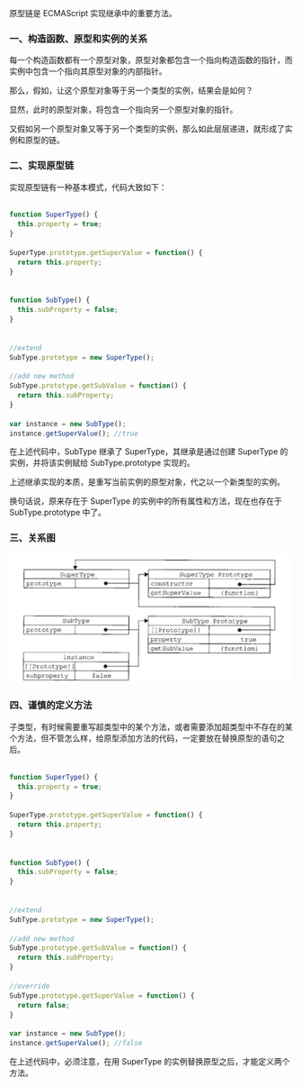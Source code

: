 
原型链是 ECMAScript 实现继承中的重要方法。

### 一、构造函数、原型和实例的关系

每一个构造函数都有一个原型对象，原型对象都包含一个指向构造函数的指针，而实例中包含一个指向其原型对象的内部指针。

那么，假如，让这个原型对象等于另一个类型的实例，结果会是如何？

显然，此时的原型对象，将包含一个指向另一个原型对象的指针。

又假如另一个原型对象又等于另一个类型的实例，那么如此层层递进，就形成了实例和原型的链。


### 二、实现原型链

实现原型链有一种基本模式，代码大致如下：

```javascript

function SuperType() {
  this.property = true;
}

SuperType.prototype.getSuperValue = function() {
  return this.property;
}


function SubType() {
  this.subProperty = false;
}


//extend
SubType.prototype = new SuperType();

//add new method
SubType.prototype.getSubValue = function() {
  return this.subProperty;
}

var instance = new SubType();
instance.getSuperValue(); //true

```

在上述代码中，SubType 继承了 SuperType，其继承是通过创建 SuperType 的实例，并将该实例赋给 SubType.prototype 实现的。

上述继承实现的本质，是重写当前实例的原型对象，代之以一个新类型的实例。

换句话说，原来存在于 SuperType 的实例中的所有属性和方法，现在也存在于 SubType.prototype 中了。

### 三、关系图


![](https://github.com/hoanFir/blogs/blob/master/%E5%89%8D%E7%AB%AF%E5%AD%A6%E4%B9%A0/images/%E6%88%AA%E5%B1%8F2020-03-14%E4%B8%8B%E5%8D%883.10.29.png?raw=true)


### 四、谨慎的定义方法

子类型，有时候需要重写超类型中的某个方法，或者需要添加超类型中不存在的某个方法，但不管怎么样，给原型添加方法的代码，一定要放在替换原型的语句之后。

```javascript

function SuperType() {
  this.property = true;
}

SuperType.prototype.getSuperValue = function() {
  return this.property;
}


function SubType() {
  this.subProperty = false;
}


//extend
SubType.prototype = new SuperType();

//add new method
SubType.prototype.getSubValue = function() {
  return this.subProperty;
}

//override
SubType.prototype.getSuperValue = function() {
  return false;
}

var instance = new SubType();
instance.getSuperValue(); //false

```

在上述代码中，必须注意，在用 SuperType 的实例替换原型之后，才能定义两个方法。







